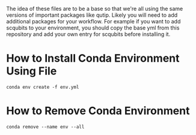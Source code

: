 The idea of these files are to be a base so that we're all using the same versions of important packages like qutip. Likely you will need to add additional packages for your workflow. For example if you want to add scqubits to your environment, you should copy the base yml from this repository and add your own entry for scqubits before installing it.

# How to Install Conda Environment Using File

```
conda env create -f env.yml
```

# How to Remove Conda Environment

```
conda remove --name env --all
```